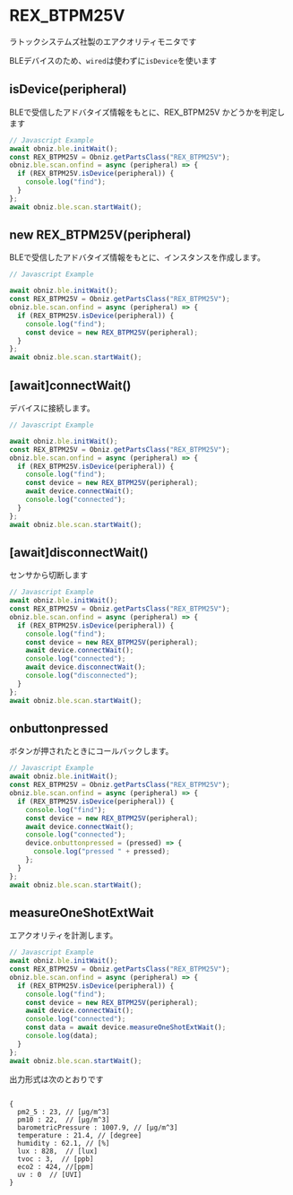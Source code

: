 # REX_BTPM25V
ラトックシステムズ社製のエアクオリティモニタです

BLEデバイスのため、`wired`は使わずに`isDevice`を使います

## isDevice(peripheral)

BLEで受信したアドバタイズ情報をもとに、REX_BTPM25V かどうかを判定します

```javascript
// Javascript Example
await obniz.ble.initWait();
const REX_BTPM25V = Obniz.getPartsClass("REX_BTPM25V");
obniz.ble.scan.onfind = async (peripheral) => {
  if (REX_BTPM25V.isDevice(peripheral)) {
    console.log("find");
  }
};
await obniz.ble.scan.startWait();

```

## new REX_BTPM25V(peripheral)

BLEで受信したアドバタイズ情報をもとに、インスタンスを作成します。

```javascript
// Javascript Example

await obniz.ble.initWait();
const REX_BTPM25V = Obniz.getPartsClass("REX_BTPM25V");
obniz.ble.scan.onfind = async (peripheral) => {
  if (REX_BTPM25V.isDevice(peripheral)) {
    console.log("find");
    const device = new REX_BTPM25V(peripheral);
  }
};
await obniz.ble.scan.startWait();

```


## [await]connectWait()
デバイスに接続します。


```javascript
// Javascript Example

await obniz.ble.initWait();
const REX_BTPM25V = Obniz.getPartsClass("REX_BTPM25V");
obniz.ble.scan.onfind = async (peripheral) => {
  if (REX_BTPM25V.isDevice(peripheral)) {
    console.log("find");
    const device = new REX_BTPM25V(peripheral);
    await device.connectWait();
    console.log("connected");
  }
};
await obniz.ble.scan.startWait();

```


## [await]disconnectWait()
センサから切断します

```javascript
// Javascript Example
await obniz.ble.initWait();
const REX_BTPM25V = Obniz.getPartsClass("REX_BTPM25V");
obniz.ble.scan.onfind = async (peripheral) => {
  if (REX_BTPM25V.isDevice(peripheral)) {
    console.log("find");
    const device = new REX_BTPM25V(peripheral);
    await device.connectWait();
    console.log("connected");
    await device.disconnectWait();
    console.log("disconnected");
  }
};
await obniz.ble.scan.startWait();

```


## onbuttonpressed
ボタンが押されたときにコールバックします。

```javascript
// Javascript Example
await obniz.ble.initWait();
const REX_BTPM25V = Obniz.getPartsClass("REX_BTPM25V");
obniz.ble.scan.onfind = async (peripheral) => {
  if (REX_BTPM25V.isDevice(peripheral)) {
    console.log("find");
    const device = new REX_BTPM25V(peripheral);
    await device.connectWait();
    console.log("connected");
    device.onbuttonpressed = (pressed) => {
      console.log("pressed " + pressed);
    };
  }
};
await obniz.ble.scan.startWait();

```


## measureOneShotExtWait
エアクオリティを計測します。

```javascript
// Javascript Example
await obniz.ble.initWait();
const REX_BTPM25V = Obniz.getPartsClass("REX_BTPM25V");
obniz.ble.scan.onfind = async (peripheral) => {
  if (REX_BTPM25V.isDevice(peripheral)) {
    console.log("find");
    const device = new REX_BTPM25V(peripheral);
    await device.connectWait();
    console.log("connected");
    const data = await device.measureOneShotExtWait();
    console.log(data);
  }
};
await obniz.ble.scan.startWait();

```

出力形式は次のとおりです

```

{
  pm2_5 : 23, // [μg/m^3]
  pm10 : 22,  // [μg/m^3]
  barometricPressure : 1007.9, // [μg/m^3]
  temperature : 21.4, // [degree]
  humidity : 62.1, // [%]
  lux : 828,  // [lux]
  tvoc : 3,  // [ppb]
  eco2 : 424, //[ppm]
  uv : 0  // [UVI]
}
```
